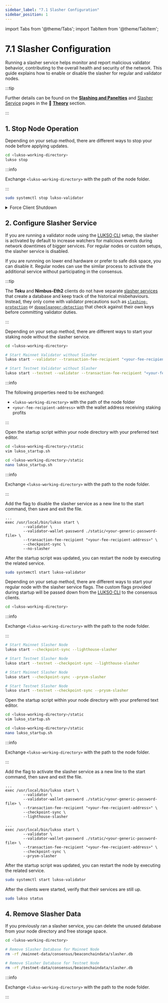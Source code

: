 ```yaml
---
sidebar_label: "7.1 Slasher Configuration"
sidebar_position: 1
---
```


import Tabs from '@theme/Tabs';
import TabItem from '@theme/TabItem';

# 7.1 Slasher Configuration

Running a slasher service helps monitor and report malicious validator behavior, contributing to the overall health and security of the network. This guide explains how to enable or disable the slasher for regular and validator nodes.

:::tip

Further details can be found on the [**Slashing and Panelties**](/docs/theory/blockchain-knowledge/slashing-and-panelties.md) and [Slasher Service](/docs/theory/node-operation/slasher-service.md) pages in the 🧠 [**Theory**](/docs/theory/preparations/node-specifications.md) section.

:::

## 1. Stop Node Operation

Depending on your setup method, there are different ways to stop your node before applying updates.

<Tabs groupId="setup">
  <TabItem value="cli" label="LUKSO CLI" default>

```sh
cd <lukso-working-directory>
lukso stop
```

:::info

Exchange `<lukso-working-directory>` with the path of the node folder.

:::

</TabItem> <TabItem value="automation" label="Service Automation">

```sh
sudo systemctl stop lukso-validator
```

</TabItem>
</Tabs>

<details>
<summary>Force Client Shutdown</summary>

<Tabs>
<TabItem value="geth" label="Geth">

```sh
sudo pkill geth
```

</TabItem> <TabItem value="erigon" label="Erigon">

```sh
sudo pkill erigon
```

</TabItem> <TabItem value="nethermind" label="Nethermind">

```sh
sudo pkill nethermind
```

</TabItem> <TabItem value="besu" label="Besu">

```sh
sudo pkill besu
```

</TabItem> <TabItem value="teku" label="Teku">

```sh
sudo pkill teku
```

</TabItem> <TabItem value="nimbus2" label="Nimbus-Eth2">

```sh
sudo pkill nimbus_beacon_node
sudo pkill nimbus_validator_client
```

</TabItem> <TabItem value="lighthouse" label="Lighthouse">

```sh
sudo pkill lighthouse
```

:::tip

The Lighthouse client uses a single binary for both the consensus and validator processes.

:::

</TabItem> <TabItem value="prysm" label="Prysm">

```sh
sudo pkill prysm
sudo pkill validator
```

</TabItem>
</Tabs>

</details>

## 2. Configure Slasher Service

If you are running a validator node using the [LUKSO CLI](/docs/theory/node-operation/client-setups.md) setup, the slasher is activated by default to increase watchers for malicious events during network downtimes of bigger services. For regular nodes or custom setups, the slasher service is disabled.

If you are runnning on lower end hardware or prefer to safe disk space, you can disable it. Regular nodes can use the similar process to activate the additional service without participating in the consensus.

:::tip

The **Teku** and **Nimbus-Eth2** clients do not have separate [slasher services](/docs/theory/node-operation/slasher-service.md) that create a database and keep track of the historical misbehaviours. Instead, they only come with validator precautions such as [`slashing-protection`](https://docs.teku.consensys.io/how-to/prevent-slashing/use-a-slashing-protection-file) or [`doppelganger-detection`](https://nimbus.guide/doppelganger-detection.html) that check against their own keys before committing validator duties.

:::

<Tabs groupId="slasher">
  <TabItem value="disable" label="Disable Slasher for Validators" default>

Depending on your setup method, there are different ways to start your staking node without the slasher service.

<Tabs groupId="setup">
<TabItem value="cli" label="LUKSO CLI" default>

```sh
cd <lukso-working-directory>

# Start Mainnet Validator without Slasher
lukso start --validator --transaction-fee-recipient "<your-fee-recipient-address>" --checkpoint-sync -no-slasher

# Start Testnet Validator without Slasher
lukso start --testnet --validator --transaction-fee-recipient "<your-fee-recipient-address>" --checkpoint-sync -no-slasher
```

:::info

The following properties need to be exchanged:

- `<lukso-working-directory>` with the path of the node folder
- `<your-fee-recipient-address>` with the wallet address receiving staking profits

:::

</TabItem> <TabItem value="automation" label="Service Automation">

Open the startup script within your node directory with your preferred text editor.

<Tabs groupId="editor">
  <TabItem value="vim" label="Vim" default>

```sh
cd <lukso-working-directory>/static
vim lukso_startup.sh
```

</TabItem> <TabItem value="nano" label="Nano">

```sh
cd <lukso-working-directory>/static
nano lukso_startup.sh
```

</TabItem>
</Tabs>

:::info

Exchange `<lukso-working-directory>` with the path to the node folder.

:::

Add the flag to disable the slasher service as a new line to the start command, then save and exit the file.

```text
...
exec /usr/local/bin/lukso start \
        --validator \
        --validator-wallet-password ./static/<your-generic-password-file> \
        --transaction-fee-recipient "<your-fee-recipient-address>" \
        --checkpoint-sync \
        --no-slasher
```

After the startup script was updated, you can restart the node by executing the related service.

```sh
sudo systemctl start lukso-validator
```

</TabItem>
</Tabs>

</TabItem> <TabItem value="activate" label="Activate Slasher for Regular Nodes">

Depending on your setup method, there are different ways to start your regular node with the slasher service flags. The custom flags provided during startup will be passed down from the [LUKSO CLI](https://github.com/lukso-network/tools-lukso-cli) to the consensus clients.

<Tabs groupId="setup">
<TabItem value="cli" label="LUKSO CLI" default>

```sh
cd <lukso-working-directory>
```

:::info

Exchange `<lukso-working-directory>` with the path to the node folder.

:::

<Tabs groupId="client">
<TabItem value="lighthouse" label="Lighthouse">

```sh
# Start Mainnet Slasher Node
lukso start --checkpoint-sync --lighthouse-slasher

# Start Testnet Slasher Node
lukso start --testnet --checkpoint-sync --lighthouse-slasher
```

</TabItem> <TabItem value="prysm" label="Prysm">

```sh
# Start Mainnet Slasher Node
lukso start --checkpoint-sync --prysm-slasher

# Start Testnet Slasher Node
lukso start --testnet --checkpoint-sync --prysm-slasher
```

</TabItem>
</Tabs>

</TabItem> <TabItem value="automation" label="Service Automation">

Open the startup script within your node directory with your preferred text editor.

<Tabs groupId="editor">
  <TabItem value="vim" label="Vim" default>

```sh
cd <lukso-working-directory>/static
vim lukso_startup.sh
```

</TabItem> <TabItem value="nano" label="Nano">

```sh
cd <lukso-working-directory>/static
nano lukso_startup.sh
```

</TabItem>
</Tabs>

:::info

Exchange `<lukso-working-directory>` with the path to the node folder.

:::

Add the flag to activate the slasher service as a new line to the start command, then save and exit the file.

<Tabs groupId="client">
<TabItem value="lighthouse" label="Lighthouse">

```text
...
exec /usr/local/bin/lukso start \
        --validator \
        --validator-wallet-password ./static/<your-generic-password-file> \
        --transaction-fee-recipient "<your-fee-recipient-address>" \
        --checkpoint-sync \
        --lighthouse-slasher
```

</TabItem> <TabItem value="prysm" label="Prysm">

```text
...
exec /usr/local/bin/lukso start \
        --validator \
        --validator-wallet-password ./static/<your-generic-password-file> \
        --transaction-fee-recipient "<your-fee-recipient-address>" \
        --checkpoint-sync \
        --prysm-slasher
```

</TabItem>
</Tabs>

After the startup script was updated, you can restart the node by executing the related service.

```sh
sudo systemctl start lukso-validator
```

</TabItem>
</Tabs>

</TabItem>
</Tabs>

After the clients were started, verify that their services are still up.

```sh
sudo lukso status
```

## 4. Remove Slasher Data

If you previously ran a slasher service, you can delete the unused database from your node directory and free storage space.

```sh
cd <lukso-working-directory>

# Remove Slasher Database for Mainnet Node
rm -rf /mainnet-data/consensus/beaconchaindata/slasher.db

# Remove Slasher Database for Testnet Node
rm -rf /testnet-data/consensus/beaconchaindata/slasher.db
```

:::info

Exchange `<lukso-working-directory>` with the path to the node folder.

:::

